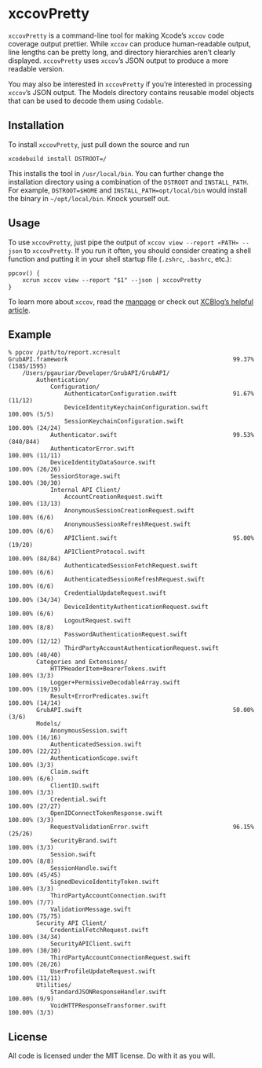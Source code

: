 # xccovPretty

`xccovPretty` is a command-line tool for making Xcode’s `xccov` code coverage output prettier. While
`xccov` can produce human-readable output, line lengths can be pretty long, and directory
hierarchies aren’t clearly displayed. `xccovPretty` uses `xccov`’s JSON output to produce a more
readable version.

You may also be interested in `xccovPretty` if you’re interested in processing `xccov`’s JSON
output. The Models directory contains reusable model objects that can be used to decode them using
`Codable`.


## Installation

To install `xccovPretty`, just pull down the source and run

    xcodebuild install DSTROOT=/

This installs the tool in `/usr/local/bin`. You can further change the installation directory using
a combination of the `DSTROOT` and `INSTALL_PATH`. For example, `DSTROOT=$HOME` and
`INSTALL_PATH=opt/local/bin` would install the binary in `~/opt/local/bin`. Knock yourself out.


## Usage

To use `xccovPretty`, just pipe the output of `xccov view --report «PATH» --json` to `xccovPretty`.
If you run it often, you should consider creating a shell function and putting it in your shell
startup file (`.zshrc`, `.bashrc`, etc.):

    ppcov() {
        xcrun xccov view --report "$1" --json | xccovPretty
    }

To learn more about `xccov`, read the [manpage](x-man-page://xccov) or check out
[XCBlog’s helpful article](https://medium.com/xcblog/xccov-xcode-code-coverage-report-for-humans-466a4865aa18).


## Example

    % ppcov /path/to/report.xcresult
    GrubAPI.framework                                               99.37% (1585/1595)
        /Users/pgauriar/Developer/GrubAPI/GrubAPI/
            Authentication/
                Configuration/
                    AuthenticatorConfiguration.swift                91.67% (11/12)
                    DeviceIdentityKeychainConfiguration.swift       100.00% (5/5)
                    SessionKeychainConfiguration.swift              100.00% (24/24)
                Authenticator.swift                                 99.53% (840/844)
                AuthenticatorError.swift                            100.00% (11/11)
                DeviceIdentityDataSource.swift                      100.00% (26/26)
                SessionStorage.swift                                100.00% (30/30)
                Internal API Client/
                    AccountCreationRequest.swift                    100.00% (13/13)
                    AnonymousSessionCreationRequest.swift           100.00% (6/6)
                    AnonymousSessionRefreshRequest.swift            100.00% (6/6)
                    APIClient.swift                                 95.00% (19/20)
                    APIClientProtocol.swift                         100.00% (84/84)
                    AuthenticatedSessionFetchRequest.swift          100.00% (6/6)
                    AuthenticatedSessionRefreshRequest.swift        100.00% (6/6)
                    CredentialUpdateRequest.swift                   100.00% (34/34)
                    DeviceIdentityAuthenticationRequest.swift       100.00% (6/6)
                    LogoutRequest.swift                             100.00% (8/8)
                    PasswordAuthenticationRequest.swift             100.00% (12/12)
                    ThirdPartyAccountAuthenticationRequest.swift    100.00% (40/40)
            Categories and Extensions/
                HTTPHeaderItem+BearerTokens.swift                   100.00% (3/3)
                Logger+PermissiveDecodableArray.swift               100.00% (19/19)
                Result+ErrorPredicates.swift                        100.00% (14/14)
            GrubAPI.swift                                           50.00% (3/6)
            Models/
                AnonymousSession.swift                              100.00% (16/16)
                AuthenticatedSession.swift                          100.00% (22/22)
                AuthenticationScope.swift                           100.00% (3/3)
                Claim.swift                                         100.00% (6/6)
                ClientID.swift                                      100.00% (3/3)
                Credential.swift                                    100.00% (27/27)
                OpenIDConnectTokenResponse.swift                    100.00% (3/3)
                RequestValidationError.swift                        96.15% (25/26)
                SecurityBrand.swift                                 100.00% (3/3)
                Session.swift                                       100.00% (8/8)
                SessionHandle.swift                                 100.00% (45/45)
                SignedDeviceIdentityToken.swift                     100.00% (3/3)
                ThirdPartyAccountConnection.swift                   100.00% (7/7)
                ValidationMessage.swift                             100.00% (75/75)
            Security API Client/
                CredentialFetchRequest.swift                        100.00% (34/34)
                SecurityAPIClient.swift                             100.00% (30/30)
                ThirdPartyAccountConnectionRequest.swift            100.00% (26/26)
                UserProfileUpdateRequest.swift                      100.00% (11/11)
            Utilities/
                StandardJSONResponseHandler.swift                   100.00% (9/9)
                VoidHTTPResponseTransformer.swift                   100.00% (3/3)


## License

All code is licensed under the MIT license. Do with it as you will.
